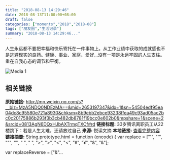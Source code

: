 ```yaml
---
title: "2018-08-13 14:29:46"
date: 2018-08-13T11:00:00+08:00
draft: false
categories: ["moments","2018","2018-08"]
tags: ["朋友圈","生活记录"]
summary: "2018-08-13 14:29:46..."
---
```


人生永远都不要把幸福和快乐寄托在一件事物上。从工作业绩中获取的成就感也不是逃避现实的良药。健康、事业、家庭、爱好…没有一项是永远牢固的人生支柱。重在自我心态的调节和平衡。

![Media 1](/Moments/photos/2018-08-13/201808131429460.jpg)

## 相关链接

**原始链接:** http://mp.weixin.qq.com/s?__biz=MzA5NDQ0NDEzMA==&mid=2653197347&idx=1&sn=54504edf95ea04dc8c95580e721a8930&chksm=8b9ebb2ebce93238ffea49c93ad05ac2bc0c20175886b293f3b3cb482db8781f19bcc0e602b0&mpshare=1&scene=2&srcid=0813AgN6DQxHJbAXTrmqTXCf#rd
**链接标题:** 33岁腾讯离职员工从22楼跳下：若是人生太难，还请放过自己
**来源:** 悦读文摘
**本地链接:** [查看完整内容](/link_content/2018/08/2018-08-13-1/link_content/)
**链接摘要:** String.prototype.html = function (encode) {
  var replace = ["&#39;", "'", "&quot;", '"', "&nbsp;", " ", "&gt;", ">", "&lt;", "<", "&yen;", "¥", "&amp;", "&"];
 
 
 
 
 
  
  var replaceReverse = ["&"...

